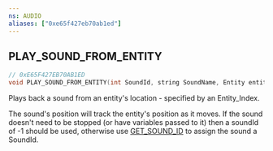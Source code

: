 ```yaml
---
ns: AUDIO
aliases: ["0xe65f427eb70ab1ed"]
---
```

## PLAY_SOUND_FROM_ENTITY

```c
// 0xE65F427EB70AB1ED
void PLAY_SOUND_FROM_ENTITY(int SoundId, string SoundName, Entity entity, string SetName, bool OverNetwork, int nNetworkRange);
```

Plays back a sound from an entity's location - specified by an Entity_Index.

The sound's position will track the entity's position as it moves. If the sound doesn't need to be stopped (or have variables passed to it) then a soundId of -1 should be used, otherwise use [GET_SOUND_ID](#_0x430386FE9BF80B45) to assign the sound a SoundId.

